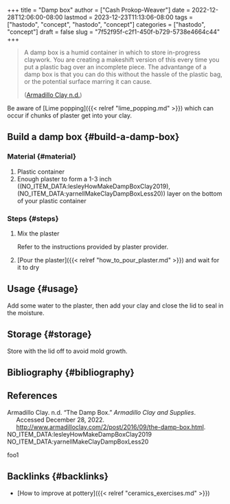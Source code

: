 +++
title = "Damp box"
author = ["Cash Prokop-Weaver"]
date = 2022-12-28T12:06:00-08:00
lastmod = 2023-12-23T11:13:06-08:00
tags = ["hastodo", "concept", "hastodo", "concept"]
categories = ["hastodo", "concept"]
draft = false
slug = "7f52f95f-c2f1-450f-b729-5738e4664c44"
+++

> A damp box is a humid container in which to store in-progress claywork. You are creating a makeshift version of this every time you put a plastic bag over an incomplete piece. The advantange of a damp box is that you can do this without the hassle of the plastic bag, or the potential surface marring it can cause.
>
> (<a href="#citeproc_bib_item_1">Armadillo Clay n.d.</a>)

Be aware of [Lime popping]({{< relref "lime_popping.md" >}}) which can occur if chunks of plaster get into your clay.


## Build a damp box {#build-a-damp-box}


### Material {#material}

1.  Plastic container
2.  Enough plaster to form a 1-3 inch ((NO_ITEM_DATA:lesleyHowMakeDampBoxClay2019), (NO_ITEM_DATA:yarnellMakeClayDampBoxLess20)) layer on the bottom of your plastic container


### Steps {#steps}

1.  Mix the plaster

    Refer to the instructions provided by plaster provider.

2.  [Pour the plaster]({{< relref "how_to_pour_plaster.md" >}}) and wait for it to dry


## Usage {#usage}

Add some water to the plaster, then add your clay and close the lid to seal in the moisture.


## Storage {#storage}

Store with the lid off to avoid mold growth.


## Bibliography {#bibliography}

## References

<style>.csl-entry{text-indent: -1.5em; margin-left: 1.5em;}</style><div class="csl-bib-body">
  <div class="csl-entry"><a id="citeproc_bib_item_1"></a>Armadillo Clay. n.d. “The Damp Box.” <i>Armadillo Clay and Supplies</i>. Accessed December 28, 2022. <a href="http://www.armadilloclay.com/2/post/2016/09/the-damp-box.html">http://www.armadilloclay.com/2/post/2016/09/the-damp-box.html</a>.</div>
  <div class="csl-entry">NO_ITEM_DATA:lesleyHowMakeDampBoxClay2019</div>
  <div class="csl-entry">NO_ITEM_DATA:yarnellMakeClayDampBoxLess20</div>
</div>

foo1


## Backlinks {#backlinks}

-   [How to improve at pottery]({{< relref "ceramics_exercises.md" >}})
